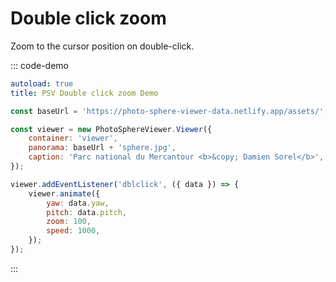 # Double click zoom

Zoom to the cursor position on double-click.

::: code-demo

```yaml
autoload: true
title: PSV Double click zoom Demo
```

```js
const baseUrl = 'https://photo-sphere-viewer-data.netlify.app/assets/';

const viewer = new PhotoSphereViewer.Viewer({
    container: 'viewer',
    panorama: baseUrl + 'sphere.jpg',
    caption: 'Parc national du Mercantour <b>&copy; Damien Sorel</b>',
});

viewer.addEventListener('dblclick', ({ data }) => {
    viewer.animate({
        yaw: data.yaw,
        pitch: data.pitch,
        zoom: 100,
        speed: 1000,
    });
});
```

:::
